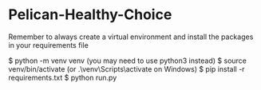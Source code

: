# Pelican-Healthy-Choice


Remember to always create a virtual environment and install the packages in your requirements file

$ python -m venv venv (you may need to use python3 instead)
$ source venv/bin/activate (or .\venv\Scripts\activate on Windows)
$ pip install -r requirements.txt 
$ python run.py